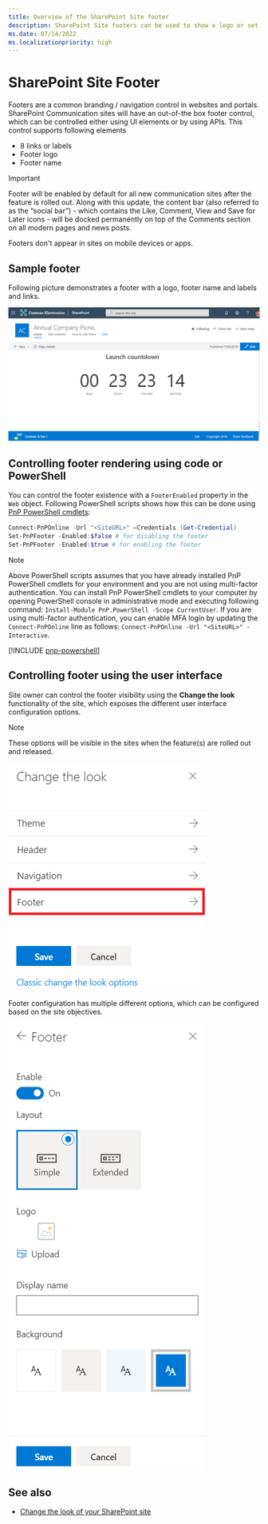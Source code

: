 ```yaml
---
title: Overview of the SharePoint Site footer
description: SharePoint Site footers can be used to show a logo or set of links/labels in a modern SharePoint site. They can be configured using the UI settings or by using APIs.
ms.date: 07/14/2022
ms.localizationpriority: high
---
```


# SharePoint Site Footer

Footers are a common branding / navigation control in websites and portals. SharePoint Communication sites will have an out-of-the box footer control, which can be controlled either using UI elements or by using APIs. This control supports following elements

- 8 links or labels
- Footer logo
- Footer name

> [!IMPORTANT]
> Footer will be enabled by default for all new communication sites after the feature is rolled out. Along with this update, the content bar (also referred to as the “social bar”) - which contains the Like, Comment, View and Save for Later icons - will be docked permanently on top of the Comments section on all modern pages and news posts.
>
> Footers don't appear in sites on mobile devices or apps.

## Sample footer

Following picture demonstrates a footer with a logo, footer name and labels and links.

![Image showing a site footer with a logo](../images/Footer-logo-label.png)

## Controlling footer rendering using code or PowerShell

You can control the footer existence with a `FooterEnabled` property in the `Web` object. Following PowerShell scripts shows how this can be done using [PnP PowerShell cmdlets](/powershell/sharepoint/sharepoint-pnp/sharepoint-pnp-cmdlets):

```powershell
Connect-PnPOnline -Url "<SiteURL>" –Credentials (Get-Credential)
Set-PnPFooter -Enabled:$false # for disabling the footer
Set-PnPFooter -Enabled:$true # for enabling the footer
```

> [!NOTE]
> Above PowerShell scripts assumes that you have already installed PnP PowerShell cmdlets for your environment and you are not using multi-factor authentication. You can install PnP PowerShell cmdlets to your computer by opening PowerShell console in administrative mode and executing following command: `Install-Module PnP.PowerShell -Scope CurrentUser`. If you are using multi-factor authentication, you can enable MFA login by updating the `Connect-PnPOnline` line as follows: `Connect-PnPOnline -Url "<SiteURL>" -Interactive`.

[!INCLUDE [pnp-powershell](../../includes/snippets/open-source/pnp-powershell.md)]

## Controlling footer using the user interface

Site owner can control the footer visibility using the **Change the look** functionality of the site, which exposes the different user interface configuration options.

> [!NOTE]
> These options will be visible in the sites when the feature(s) are rolled out and released.

![Change the look configuration options](../images/footer-change-the-look.png)

Footer configuration has multiple different options, which can be configured based on the site objectives.

![Footer UI configuration options](../images/Footer-CTL-Configutation.png)

## See also

- [Change the look of your SharePoint site](https://support.office.com/article/change-the-look-of-your-sharepoint-site-06bbadc3-6b04-4a60-9d14-894f6a170818)
